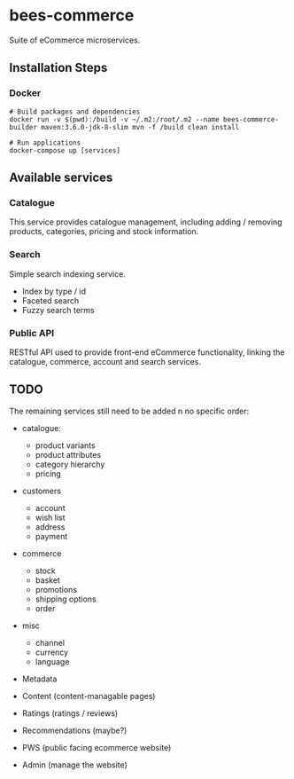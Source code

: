 # bees-commerce

Suite of eCommerce microservices.

## Installation Steps

### Docker
```
# Build packages and dependencies
docker run -v $(pwd):/build -v ~/.m2:/root/.m2 --name bees-commerce-builder maven:3.6.0-jdk-8-slim mvn -f /build clean install

# Run applications
docker-compose up [services]

```

## Available services
 
### Catalogue

This service provides catalogue management, including adding / removing products, categories, pricing and stock information.
 
### Search

Simple search indexing service.
 

* Index by type / id
* Faceted search
* Fuzzy search terms

### Public API

RESTful API used to provide front-end eCommerce functionality, linking the catalogue, commerce, account and search services.

## TODO

The remaining services still need to be added n no specific order:

* catalogue:
  * product variants
  * product attributes
  * category hierarchy
  * pricing
  
* customers
  * account
  * wish list
  * address
  * payment
  
* commerce  
  * stock
  * basket
  * promotions
  * shipping options
  * order
  
* misc  
  * channel
  * currency
  * language

* Metadata
* Content (content-managable pages)
* Ratings (ratings / reviews)
* Recommendations (maybe?)
* PWS (public facing ecommerce website)
* Admin (manage the website)
